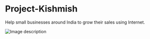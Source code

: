 # Project-Kishmish
Help small businesses around India to grow their sales using Internet.

![Image description](https://i.pinimg.com/564x/0b/c2/e6/0bc2e6ed322759aef423a3af98da5f03.jpg)
